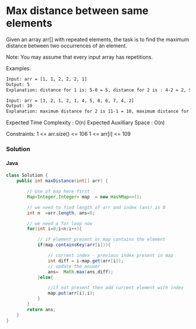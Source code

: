 # Max distance between same elements

Given an array arr[] with repeated elements, the task is to find the maximum distance between two occurrences of an element.

Note: You may assume that every input array has repetitions.

Examples:

```bash
Input: arr = [1, 1, 2, 2, 2, 1]
Output: 5
Explanation: distance for 1 is: 5-0 = 5, distance for 2 is : 4-2 = 2, So max distance is 5.
```

```bash
Input: arr = [3, 2, 1, 2, 1, 4, 5, 8, 6, 7, 4, 2]
Output: 10
Explanation: maximum distance for 2 is 11-1 = 10, maximum distance for 1 is 4-2 = 2 ,maximum distance for 4 is 10-5 = 5, So max distance is 10.
```

Expected Time Complexity : O(n)
Expected Auxilliary Space : O(n)

Constraints:
1 <= arr.size() <= 106
1 <= arr[i] <= 109

### Solution

#### Java

```java
class Solution {
    public int maxDistance(int[] arr) {

        // Use of map here first
        Map<Integer,Integer> map  = new HashMap<>();

        // we need to find length of arr and index (ans) is 0
        int n  =arr.length, ans=0;

        // we need a for loop now
        for(int i=0;i<n;i++){

            // if element present or map contains the element
            if(map.containsKey(arr[i])){

                // current index - previous index present in map
                int diff = i-map.get(arr[i]);
                // update the answer
                ans=  Math.max(ans,diff);
            }else{

                //if not present then add current element with index
                map.put(arr[i],i);
            }
        }
        return ans;
    }
}
```
